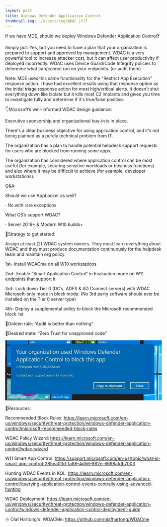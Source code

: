 ```yaml
---
layout: post
title: Windows Defender Application Control
thumbnail-img: ./assets/img/WDAC.jfif
---
```

If we have MDE, should we deploy Windows Defender Application Control❓

Simply put: Yes, but you need to have a plan that your organization is prepared to support and approved by management. WDAC is a very powerful tool to increase attacker cost, but it can affect user productivity if deployed incorrectly. WDAC uses Device Guard/Code Integrity policies to determine what can/cannot run on your endpoints. (or audit them)

Note: MDE uses this same functionality for the "Restrict App Execution" response action. I have had excellent results using that response option as the initial triage response action for most high/critical alerts. It doesn't shut everything down like Isolate but it kills most C2 implants and gives you time to investigate fully and determine if it's true/false positive.

👇Microsoft’s well-informed WDAC design guidance:

Executive sponsorship and organizational buy-in is in place.

There's a clear business objective for using application control, and it's not being planned as a purely technical problem from IT.

The organization has a plan to handle potential helpdesk support requests for users who are blocked from running some apps.

The organization has considered where application control can be most useful (for example, securing sensitive workloads or business functions) and also where it may be difficult to achieve (for example, developer workstations).

Q&A:

Should we use AppLocker as well?

·       No with rare exceptions

What OS’s support WDAC?

·       Server 2016+ & Modern W10 builds+

🔻Strategy to get started:

Assign at least (2) WDAC system owners. They must learn everything about WDAC and they must produce documentation continuously for the helpdesk team and maintain org policy.

1st- Install WDACme on all W10 workstations

2nd- Enable “Smart Application Control” in Evaluation mode on W11 endpoints that support it

3rd- Lock down Tier 0 (DC’s, ADFS & AD Connect servers) with WDAC Microsoft-only mode in block mode. (No 3rd party software should ever be installed on the Tier 0 server type)

4th- Deploy a supplemental policy to block the Microsoft recommended block list


🔑Golden rule: “Audit is better than nothing”


🎯Desired state: “Zero Trust for unapproved code”

![Image](/assets/img/WDAC.jfif)

🎒Resources:

Recommended Block Rules: https://learn.microsoft.com/en-us/windows/security/threat-protection/windows-defender-application-control/microsoft-recommended-block-rules

WDAC Policy Wizard: https://learn.microsoft.com/en-us/windows/security/threat-protection/windows-defender-application-control/wdac-wizard

W11 Smart App Control: https://support.microsoft.com/en-us/topic/what-is-smart-app-control-285ea03d-fa88-4d56-882e-6698afdb7003

Hunting WDAC Events in KQL: https://learn.microsoft.com/en-us/windows/security/threat-protection/windows-defender-application-control/querying-application-control-events-centrally-using-advanced-hunting

WDAC Deployment: https://learn.microsoft.com/en-us/windows/security/threat-protection/windows-defender-application-control/windows-defender-application-control-deployment-guide

⛄️ Olaf Hartong's: WDACMe: https://github.com/olafhartong/WDACme



